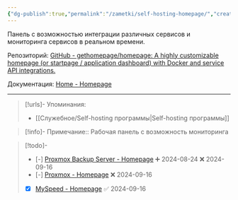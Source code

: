 ```yaml
---
{"dg-publish":true,"permalink":"/zametki/self-hosting-homepage/","created":"2024-08-24 22:38","updated":"2024-09-24T23:02:58+03:00"}
---
```


Панель с возможностью интеграции различных сервисов и мониторинга сервисов в реальном времени.

Репозиторий: [GitHub - gethomepage/homepage: A highly customizable homepage (or startpage / application dashboard) with Docker and service API integrations.](https://github.com/gethomepage/homepage)

Документация: [Home - Homepage](https://gethomepage.dev/latest/)

---
> [!urls]- Упоминания:
> - [[Служебное/Self-hosting программы\|Self-hosting программы]]

> [!info]-
> Примечание:: Рабочая панель с возможность мониторинга

> [!todo]-
> - [-] [Proxmox Backup Server - Homepage](https://gethomepage.dev/latest/widgets/services/proxmoxbackupserver/) ➕ 2024-08-24 ❌ 2024-09-16
> - [-] [Proxmox - Homepage](https://gethomepage.dev/latest/widgets/services/proxmox/) ❌ 2024-09-16
> - [x] [MySpeed - Homepage](https://gethomepage.dev/latest/widgets/services/myspeed/) ✅ 2024-09-16
